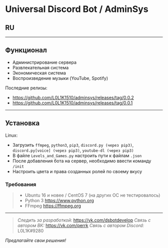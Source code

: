 # Universal Discord Bot / AdminSys

## RU
---

## Функционал

* Администрирование сервера
* Развлекательная система
* Экономическая система
* Воспроизведение музыки (YouTube, Spotify)

Последние релизы:

* <https://github.com/L0L1K1510/adminsys/releases/tag/0.0.2>
* <https://github.com/L0L1K1510/adminsys/releases/tag/0.0.1>
---

## Установка

Linux:

* Загрузить `ffmpeg`, `python3`, `pip3`, `discord.py (через pip3)`, `discord.py[voice] (через pip3)`, `youtube-dl (через pip3)`
* В файле `Levels_and_Games.py` настроить пути к файлам `.json`
* После добавления бота на сервер, необходимо ввести команду `/init`
* Настроить цвета и права созданных ролей по своему вкусу

### Требования

> * Ubuntu 16 и новее / CentOS 7 (на других ОС не тестировалось)
> * Python 3 <https://www.python.org>
> * FFmpeg <https://ffmpeg.org>
---

> _Следить за разработкой:_ <https://vk.com/dsbotdevelop>
> _Связь с автором ВК:_ <https://vk.com/perrk>
> _Связь с автором Discord:_ L0L1K#9280

_Предлагайте свои решения!_
